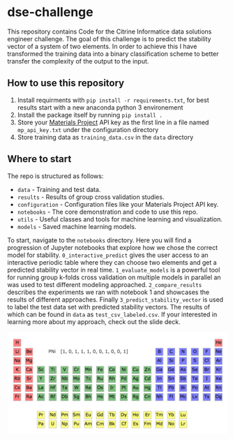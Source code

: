 # dse-challenge
This repository contains Code for the Citrine Informatice data solutions engineer challenge. The goal of this challenge is to predict the stability vector of a system of two elements. In order to achieve this I have transformed the training data into a binary classification scheme to better transfer the complexity of the output to the input. 

## How to use this repository
1. Install requirments with `pip install -r requirements.txt`, for best results start with a new anaconda python 3 environement
2. Install the package itself by running `pip install .`
3. Store your [Materials Project](https://materialsproject.org/) API key as the first line in a file named `mp_api_key.txt` under the configuration directory
4. Store training data as `training_data.csv` in the `data` directory

## Where to start
The repo is structured as follows:
* `data` - Training and test data.
* `results` - Results of group cross validation studies.
* `configuration` - Configuration files like your Materials Project API key.
* `notebooks` - The core demonstration and code to use this repo.
* `utils` - Useful classes and tools for machine learning and visualization.
* `models` - Saved machine learning models.

To start, navigate to the `notebooks` directory. Here you will find a progression of Jupyter notebooks that explore how we chose the correct model for stability. `0_interactive_predict` gives the user access to an interactive periodic table where they can choose two elements and get a predicted stability vector in real time. `1_evaluate_models` is a powerful tool for running group k-folds cross validation on multiple models in parallel an was used to test different modeling approached. `2_compare_results` describes the experiments we ran with notebook 1 and showcases the results of different approaches. Finally `3_predict_stability_vector` is used to label the test data set with predicted stability vectors. The results of which can be found in `data` as `test_csv_labeled.csv`. If your interested in learning more about my approach, check out the slide deck.

![alt text](https://github.com/matSciMalcolm/dse-challenge/blob/master/data/example.png "Interactive periodic table")

